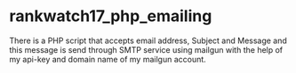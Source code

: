 # rankwatch17_php_emailing
There is a PHP script that accepts email address, Subject and Message and this message is send through SMTP service using mailgun with the help of my api-key and domain name of my mailgun account.
